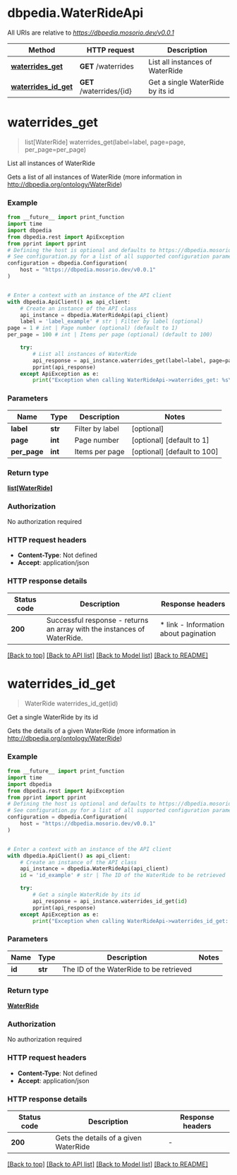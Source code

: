 # dbpedia.WaterRideApi

All URIs are relative to *https://dbpedia.mosorio.dev/v0.0.1*

Method | HTTP request | Description
------------- | ------------- | -------------
[**waterrides_get**](WaterRideApi.md#waterrides_get) | **GET** /waterrides | List all instances of WaterRide
[**waterrides_id_get**](WaterRideApi.md#waterrides_id_get) | **GET** /waterrides/{id} | Get a single WaterRide by its id


# **waterrides_get**
> list[WaterRide] waterrides_get(label=label, page=page, per_page=per_page)

List all instances of WaterRide

Gets a list of all instances of WaterRide (more information in http://dbpedia.org/ontology/WaterRide)

### Example

```python
from __future__ import print_function
import time
import dbpedia
from dbpedia.rest import ApiException
from pprint import pprint
# Defining the host is optional and defaults to https://dbpedia.mosorio.dev/v0.0.1
# See configuration.py for a list of all supported configuration parameters.
configuration = dbpedia.Configuration(
    host = "https://dbpedia.mosorio.dev/v0.0.1"
)


# Enter a context with an instance of the API client
with dbpedia.ApiClient() as api_client:
    # Create an instance of the API class
    api_instance = dbpedia.WaterRideApi(api_client)
    label = 'label_example' # str | Filter by label (optional)
page = 1 # int | Page number (optional) (default to 1)
per_page = 100 # int | Items per page (optional) (default to 100)

    try:
        # List all instances of WaterRide
        api_response = api_instance.waterrides_get(label=label, page=page, per_page=per_page)
        pprint(api_response)
    except ApiException as e:
        print("Exception when calling WaterRideApi->waterrides_get: %s\n" % e)
```

### Parameters

Name | Type | Description  | Notes
------------- | ------------- | ------------- | -------------
 **label** | **str**| Filter by label | [optional] 
 **page** | **int**| Page number | [optional] [default to 1]
 **per_page** | **int**| Items per page | [optional] [default to 100]

### Return type

[**list[WaterRide]**](WaterRide.md)

### Authorization

No authorization required

### HTTP request headers

 - **Content-Type**: Not defined
 - **Accept**: application/json

### HTTP response details
| Status code | Description | Response headers |
|-------------|-------------|------------------|
**200** | Successful response - returns an array with the instances of WaterRide. |  * link - Information about pagination <br>  |

[[Back to top]](#) [[Back to API list]](../README.md#documentation-for-api-endpoints) [[Back to Model list]](../README.md#documentation-for-models) [[Back to README]](../README.md)

# **waterrides_id_get**
> WaterRide waterrides_id_get(id)

Get a single WaterRide by its id

Gets the details of a given WaterRide (more information in http://dbpedia.org/ontology/WaterRide)

### Example

```python
from __future__ import print_function
import time
import dbpedia
from dbpedia.rest import ApiException
from pprint import pprint
# Defining the host is optional and defaults to https://dbpedia.mosorio.dev/v0.0.1
# See configuration.py for a list of all supported configuration parameters.
configuration = dbpedia.Configuration(
    host = "https://dbpedia.mosorio.dev/v0.0.1"
)


# Enter a context with an instance of the API client
with dbpedia.ApiClient() as api_client:
    # Create an instance of the API class
    api_instance = dbpedia.WaterRideApi(api_client)
    id = 'id_example' # str | The ID of the WaterRide to be retrieved

    try:
        # Get a single WaterRide by its id
        api_response = api_instance.waterrides_id_get(id)
        pprint(api_response)
    except ApiException as e:
        print("Exception when calling WaterRideApi->waterrides_id_get: %s\n" % e)
```

### Parameters

Name | Type | Description  | Notes
------------- | ------------- | ------------- | -------------
 **id** | **str**| The ID of the WaterRide to be retrieved | 

### Return type

[**WaterRide**](WaterRide.md)

### Authorization

No authorization required

### HTTP request headers

 - **Content-Type**: Not defined
 - **Accept**: application/json

### HTTP response details
| Status code | Description | Response headers |
|-------------|-------------|------------------|
**200** | Gets the details of a given WaterRide |  -  |

[[Back to top]](#) [[Back to API list]](../README.md#documentation-for-api-endpoints) [[Back to Model list]](../README.md#documentation-for-models) [[Back to README]](../README.md)

